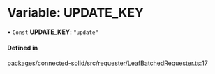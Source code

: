 # Variable: UPDATE\_KEY

• `Const` **UPDATE\_KEY**: ``"update"``

#### Defined in

[packages/connected-solid/src/requester/LeafBatchedRequester.ts:17](https://github.com/o-development/ldo/blob/db87958cb6f858f6cf7340ba5d9536a3a794d587/packages/connected-solid/src/requester/LeafBatchedRequester.ts#L17)
